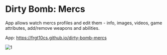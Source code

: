 # Dirty Bomb: Mercs

App allows watch mercs profiles and edit them - info, images, videos, game attributes, add/remove weapons and abilities.

App: https://frgt10cs.github.io/dirty-bomb-mercs


![1](https://user-images.githubusercontent.com/37965385/89204786-57661880-d5bf-11ea-83f0-17f8e5ac534d.png)
